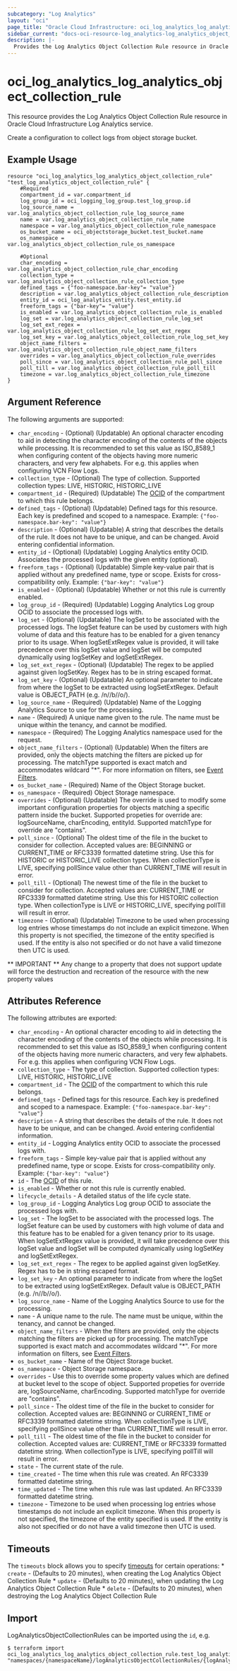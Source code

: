 ```yaml
---
subcategory: "Log Analytics"
layout: "oci"
page_title: "Oracle Cloud Infrastructure: oci_log_analytics_log_analytics_object_collection_rule"
sidebar_current: "docs-oci-resource-log_analytics-log_analytics_object_collection_rule"
description: |-
  Provides the Log Analytics Object Collection Rule resource in Oracle Cloud Infrastructure Log Analytics service
---
```


# oci_log_analytics_log_analytics_object_collection_rule
This resource provides the Log Analytics Object Collection Rule resource in Oracle Cloud Infrastructure Log Analytics service.

Create a configuration to collect logs from object storage bucket.

## Example Usage

```hcl
resource "oci_log_analytics_log_analytics_object_collection_rule" "test_log_analytics_object_collection_rule" {
	#Required
	compartment_id = var.compartment_id
	log_group_id = oci_logging_log_group.test_log_group.id
	log_source_name = var.log_analytics_object_collection_rule_log_source_name
	name = var.log_analytics_object_collection_rule_name
	namespace = var.log_analytics_object_collection_rule_namespace
	os_bucket_name = oci_objectstorage_bucket.test_bucket.name
	os_namespace = var.log_analytics_object_collection_rule_os_namespace

	#Optional
	char_encoding = var.log_analytics_object_collection_rule_char_encoding
	collection_type = var.log_analytics_object_collection_rule_collection_type
	defined_tags = {"foo-namespace.bar-key"= "value"}
	description = var.log_analytics_object_collection_rule_description
	entity_id = oci_log_analytics_entity.test_entity.id
	freeform_tags = {"bar-key"= "value"}
	is_enabled = var.log_analytics_object_collection_rule_is_enabled
	log_set = var.log_analytics_object_collection_rule_log_set
	log_set_ext_regex = var.log_analytics_object_collection_rule_log_set_ext_regex
	log_set_key = var.log_analytics_object_collection_rule_log_set_key
	object_name_filters = var.log_analytics_object_collection_rule_object_name_filters
	overrides = var.log_analytics_object_collection_rule_overrides
	poll_since = var.log_analytics_object_collection_rule_poll_since
	poll_till = var.log_analytics_object_collection_rule_poll_till
	timezone = var.log_analytics_object_collection_rule_timezone
}
```

## Argument Reference

The following arguments are supported:

* `char_encoding` - (Optional) (Updatable) An optional character encoding to aid in detecting the character encoding of the contents of the objects while processing. It is recommended to set this value as ISO_8589_1 when configuring content of the objects having more numeric characters, and very few alphabets. For e.g. this applies when configuring VCN Flow Logs. 
* `collection_type` - (Optional) The type of collection. Supported collection types: LIVE, HISTORIC, HISTORIC_LIVE  
* `compartment_id` - (Required) (Updatable) The [OCID](https://docs.cloud.oracle.com/iaas/Content/General/Concepts/identifiers.htm) of the compartment to which this rule belongs.
* `defined_tags` - (Optional) (Updatable) Defined tags for this resource. Each key is predefined and scoped to a namespace. Example: `{"foo-namespace.bar-key": "value"}` 
* `description` - (Optional) (Updatable) A string that describes the details of the rule. It does not have to be unique, and can be changed. Avoid entering confidential information. 
* `entity_id` - (Optional) (Updatable) Logging Analytics entity OCID. Associates the processed logs with the given entity (optional).
* `freeform_tags` - (Optional) (Updatable) Simple key-value pair that is applied without any predefined name, type or scope. Exists for cross-compatibility only. Example: `{"bar-key": "value"}` 
* `is_enabled` - (Optional) (Updatable) Whether or not this rule is currently enabled. 
* `log_group_id` - (Required) (Updatable) Logging Analytics Log group OCID to associate the processed logs with.
* `log_set` - (Optional) (Updatable) The logSet to be associated with the processed logs. The logSet feature can be used by customers with high volume of data  and this feature has to be enabled for a given tenancy prior to its usage. When logSetExtRegex value is provided, it will take precedence over this logSet value and logSet will be computed dynamically  using logSetKey and logSetExtRegex. 
* `log_set_ext_regex` - (Optional) (Updatable) The regex to be applied against given logSetKey. Regex has to be in string escaped format. 
* `log_set_key` - (Optional) (Updatable) An optional parameter to indicate from where the logSet to be extracted using logSetExtRegex. Default value is OBJECT_PATH (e.g. /n/<namespace>/b/<bucketname>/o/<objectname>). 
* `log_source_name` - (Required) (Updatable) Name of the Logging Analytics Source to use for the processing.
* `name` - (Required) A unique name given to the rule. The name must be unique within the tenancy, and cannot be modified.
* `namespace` - (Required) The Logging Analytics namespace used for the request. 
* `object_name_filters` - (Optional) (Updatable) When the filters are provided, only the objects matching the filters are picked up for processing. The matchType supported is exact match and accommodates wildcard "*". For more information on filters, see [Event Filters](https://docs.oracle.com/en-us/iaas/Content/Events/Concepts/filterevents.htm). 
* `os_bucket_name` - (Required) Name of the Object Storage bucket.
* `os_namespace` - (Required) Object Storage namespace.
* `overrides` - (Optional) (Updatable) The override is used to modify some important configuration properties for objects matching a specific pattern inside the bucket. Supported propeties for override are: logSourceName, charEncoding, entityId. Supported matchType for override are "contains". 
* `poll_since` - (Optional) The oldest time of the file in the bucket to consider for collection. Accepted values are: BEGINNING or CURRENT_TIME or RFC3339 formatted datetime string. Use this for HISTORIC or HISTORIC_LIVE collection types. When collectionType is LIVE, specifying pollSince value other than CURRENT_TIME will result in error. 
* `poll_till` - (Optional) The newest time of the file in the bucket to consider for collection. Accepted values are: CURRENT_TIME or RFC3339 formatted datetime string. Use this for HISTORIC collection type. When collectionType is LIVE or HISTORIC_LIVE, specifying pollTill will result in error. 
* `timezone` - (Optional) (Updatable) Timezone to be used when processing log entries whose timestamps do not include an explicit timezone.  When this property is not specified, the timezone of the entity specified is used.  If the entity is also not specified or do not have a valid timezone then UTC is used. 


** IMPORTANT **
Any change to a property that does not support update will force the destruction and recreation of the resource with the new property values

## Attributes Reference

The following attributes are exported:

* `char_encoding` - An optional character encoding to aid in detecting the character encoding of the contents of the objects while processing. It is recommended to set this value as ISO_8589_1 when configuring content of the objects having more numeric characters, and very few alphabets. For e.g. this applies when configuring VCN Flow Logs. 
* `collection_type` - The type of collection. Supported collection types: LIVE, HISTORIC, HISTORIC_LIVE  
* `compartment_id` - The [OCID](https://docs.cloud.oracle.com/iaas/Content/General/Concepts/identifiers.htm) of the compartment to which this rule belongs.
* `defined_tags` - Defined tags for this resource. Each key is predefined and scoped to a namespace. Example: `{"foo-namespace.bar-key": "value"}` 
* `description` - A string that describes the details of the rule. It does not have to be unique, and can be changed. Avoid entering confidential information. 
* `entity_id` - Logging Analytics entity OCID to associate the processed logs with.
* `freeform_tags` - Simple key-value pair that is applied without any predefined name, type or scope. Exists for cross-compatibility only. Example: `{"bar-key": "value"}` 
* `id` - The [OCID](https://docs.cloud.oracle.com/iaas/Content/General/Concepts/identifiers.htm) of this rule.
* `is_enabled` - Whether or not this rule is currently enabled. 
* `lifecycle_details` - A detailed status of the life cycle state.
* `log_group_id` - Logging Analytics Log group OCID to associate the processed logs with.
* `log_set` - The logSet to be associated with the processed logs. The logSet feature can be used by customers with high volume of data  and this feature has to be enabled for a given tenancy prior to its usage. When logSetExtRegex value is provided, it will take precedence over this logSet value and logSet will be computed dynamically  using logSetKey and logSetExtRegex. 
* `log_set_ext_regex` - The regex to be applied against given logSetKey. Regex has to be in string escaped format. 
* `log_set_key` - An optional parameter to indicate from where the logSet to be extracted using logSetExtRegex. Default value is OBJECT_PATH (e.g. /n/<namespace>/b/<bucketname>/o/<objectname>). 
* `log_source_name` - Name of the Logging Analytics Source to use for the processing.
* `name` - A unique name to the rule. The name must be unique, within the tenancy, and cannot be changed.
* `object_name_filters` - When the filters are provided, only the objects matching the filters are picked up for processing. The matchType supported is exact match and accommodates wildcard "*". For more information on filters, see [Event Filters](https://docs.oracle.com/en-us/iaas/Content/Events/Concepts/filterevents.htm). 
* `os_bucket_name` - Name of the Object Storage bucket.
* `os_namespace` - Object Storage namespace.
* `overrides` - Use this to override some property values which are defined at bucket level to the scope of object. Supported propeties for override are, logSourceName, charEncoding. Supported matchType for override are "contains". 
* `poll_since` - The oldest time of the file in the bucket to consider for collection. Accepted values are: BEGINNING or CURRENT_TIME or RFC3339 formatted datetime string. When collectionType is LIVE, specifying pollSince value other than CURRENT_TIME will result in error. 
* `poll_till` - The oldest time of the file in the bucket to consider for collection. Accepted values are: CURRENT_TIME or RFC3339 formatted datetime string. When collectionType is LIVE, specifying pollTill will result in error. 
* `state` - The current state of the rule. 
* `time_created` - The time when this rule was created. An RFC3339 formatted datetime string.
* `time_updated` - The time when this rule was last updated. An RFC3339 formatted datetime string.
* `timezone` - Timezone to be used when processing log entries whose timestamps do not include an explicit timezone.  When this property is not specified, the timezone of the entity specified is used.  If the entity is also not specified or do not have a valid timezone then UTC is used. 

## Timeouts

The `timeouts` block allows you to specify [timeouts](https://registry.terraform.io/providers/oracle/oci/latest/docs/guides/changing_timeouts) for certain operations:
	* `create` - (Defaults to 20 minutes), when creating the Log Analytics Object Collection Rule
	* `update` - (Defaults to 20 minutes), when updating the Log Analytics Object Collection Rule
	* `delete` - (Defaults to 20 minutes), when destroying the Log Analytics Object Collection Rule


## Import

LogAnalyticsObjectCollectionRules can be imported using the `id`, e.g.

```
$ terraform import oci_log_analytics_log_analytics_object_collection_rule.test_log_analytics_object_collection_rule "namespaces/{namespaceName}/logAnalyticsObjectCollectionRules/{logAnalyticsObjectCollectionRuleId}" 
```

